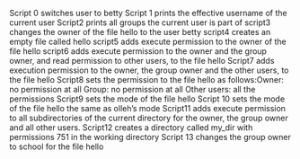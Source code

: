 Script 0 switches user to betty
Script 1 prints the effective username of the current user
Script2 prints all groups the current user is part of
script3 changes the owner of the file hello to the user betty
script4  creates an empty file called hello
script5 adds execute permission to the owner of the file hello
script6 adds execute permission to the owner and the group owner, and read permission to other users, to the file hello
Script7 adds execution permission to the owner, the group owner and the other users, to the file hello
Script8 sets the permission to the file hello as follows:Owner: no permission at all Group: no permission at all Other users: all the permissions
Script9 sets the mode of the file hello
Script 10 sets the mode of the file hello the same as olleh’s mode
Script11 adds execute permission to all subdirectories of the current directory for the owner, the group owner and all other users.
Script12 creates a directory called my_dir with permissions 751 in the working directory
Script 13 changes the group owner to school for the file hello













